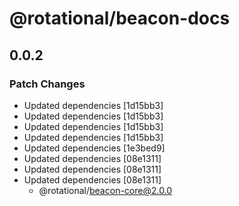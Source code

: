 # @rotational/beacon-docs

## 0.0.2

### Patch Changes

- Updated dependencies [1d15bb3]
- Updated dependencies [1d15bb3]
- Updated dependencies [1d15bb3]
- Updated dependencies [1d15bb3]
- Updated dependencies [1e3bed9]
- Updated dependencies [08e1311]
- Updated dependencies [08e1311]
- Updated dependencies [08e1311]
  - @rotational/beacon-core@2.0.0
